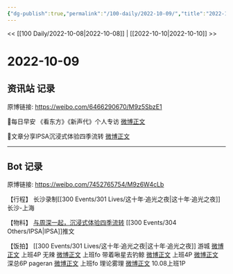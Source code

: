 ```yaml
---
{"dg-publish":true,"permalink":"/100-daily/2022-10-09/","title":"2022-10-09"}
---
```



<< [[100 Daily/2022-10-08\|2022-10-08]] | [[2022-10-10\|2022-10-10]] >>

# 2022-10-09

## 资讯站 记录

原博链接: https://weibo.com/6466290670/M9z5SbzE1

🌟每日早安
《看东方》《新声代》个人专访 [微博正文](https://weibo.com/detail/4822583809411947)

🌟文章分享IPSA沉浸式体验四季流转 [微博正文](https://weibo.com/detail/4822636716885256)

---
## Bot 记录

原博链接: https://weibo.com/7452765754/M9z6W4cLb

【行程】
长沙录制[[300 Events/301 Lives/这十年·追光之夜\|这十年·追光之夜]]
长沙-上海

【物料】
[与周深一起，沉浸式体验四季流转](https://weibo.cn/sinaurl?u=https%3A%2F%2Fmp.weixin.qq.com%2Fs%2FpJcCgDjntgSV9Atx9Wo-Xw) [[300 Events/304 Others/IPSA\|IPSA]]推文

【饭拍】
[[300 Events/301 Lives/这十年·追光之夜\|这十年·追光之夜]]
游城
[微博正文](http://weibo.com/1801743981/M9vaDpjyy) 上班4P
无辣
[微博正文](http://weibo.com/7495641082/M9vmAb7zQ) 上班fo
带着啾星去钓鲸
[微博正文](http://weibo.com/3246571812/M9veXsbiY) 上班4P
[微博正文](https://weibo.com/3246571812/M9whqw5Pw) 深总6P
pageran
[微博正文](https://weibo.com/7633014126/M9xAw6OnZ) 上班fo
理论雾理
[微博正文](http://weibo.com/7458115630/M9v69jECe) 10.08上班1P
